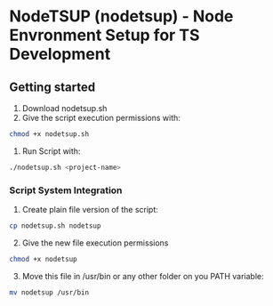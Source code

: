 # NodeTSUP (nodetsup) - Node Envronment Setup for TS Development

## Getting started

1. Download nodetsup.sh
1. Give the script execution permissions with:

```bash
chmod +x nodetsup.sh
```

1. Run Script with:

```bash
./nodetsup.sh <project-name>
```

### Script System Integration

1. Create plain file version of the script:

```bash
cp nodetsup.sh nodetsup
```

2. Give the new file execution permissions

```bash
chmod +x nodetsup
```

3. Move this file in /usr/bin or any other folder on you PATH variable:

```bash
mv nodetsup /usr/bin
```
